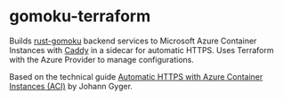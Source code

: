 # gomoku-terraform

Builds [rust-gomoku](https://github.com/alanzhu39/rust-gomoku) backend services to Microsoft Azure Container Instances with [Caddy](https://caddyserver.com/) in a sidecar for automatic HTTPS. Uses Terraform with the Azure Provider to manage configurations.

Based on the technical guide [Automatic HTTPS with Azure Container Instances (ACI)](https://itnext.io/automatic-https-with-azure-container-instances-aci-4c4c8b03e8c9) by Johann Gyger.
